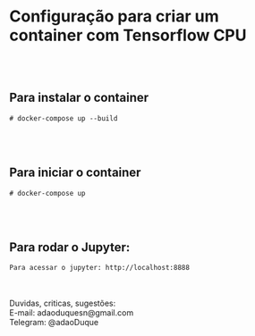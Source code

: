 # Configuração para criar um container com Tensorflow CPU

<br /><br />
## Para instalar o container
```shellscript
# docker-compose up --build
```

<br /><br />
## Para iniciar o container
```shellscript
# docker-compose up
```

<br /><br />
## Para rodar o Jupyter:
```shellscript
Para acessar o jupyter: http://localhost:8888
```

<br />
<br />
Duvidas, criticas, sugestões:<br>
E-mail: adaoduquesn@gmail.com<br>
Telegram: @adaoDuque <br>


